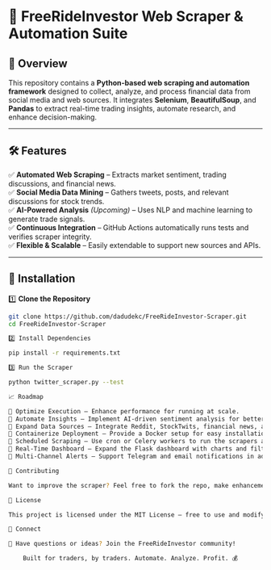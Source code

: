 # 🚀 FreeRideInvestor Web Scraper & Automation Suite  

## 📌 Overview  
This repository contains a **Python-based web scraping and automation framework** designed to collect, analyze, and process financial data from social media and web sources. It integrates **Selenium**, **BeautifulSoup**, and **Pandas** to extract real-time trading insights, automate research, and enhance decision-making.  

---

## 🛠 Features  
✅ **Automated Web Scraping** – Extracts market sentiment, trading discussions, and financial news.  
✅ **Social Media Data Mining** – Gathers tweets, posts, and relevant discussions for stock trends.  
✅ **AI-Powered Analysis** *(Upcoming)* – Uses NLP and machine learning to generate trade signals.  
✅ **Continuous Integration** – GitHub Actions automatically runs tests and verifies scraper integrity.  
✅ **Flexible & Scalable** – Easily extendable to support new sources and APIs.  

---

## 🔧 Installation  

1️⃣ **Clone the Repository**  
```sh
git clone https://github.com/dadudekc/FreeRideInvestor-Scraper.git
cd FreeRideInvestor-Scraper

2️⃣ Install Dependencies

pip install -r requirements.txt

3️⃣ Run the Scraper

python twitter_scraper.py --test

📈 Roadmap

🔹 Optimize Execution – Enhance performance for running at scale.
🔹 Automate Insights – Implement AI-driven sentiment analysis for better trading signals.
🔹 Expand Data Sources – Integrate Reddit, StockTwits, financial news, and more.
🔹 Containerize Deployment – Provide a Docker setup for easy installation and updates.
🔹 Scheduled Scraping – Use cron or Celery workers to run the scrapers automatically.
🔹 Real-Time Dashboard – Expand the Flask dashboard with charts and filtering.
🔹 Multi-Channel Alerts – Support Telegram and email notifications in addition to Discord.

🤝 Contributing

Want to improve the scraper? Feel free to fork the repo, make enhancements, and submit a pull request!

📜 License

This project is licensed under the MIT License – free to use and modify.

🔗 Connect

💬 Have questions or ideas? Join the FreeRideInvestor community!

	Built for traders, by traders. Automate. Analyze. Profit. 💰
